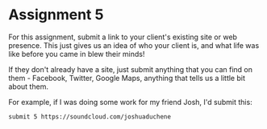 # Assignment 5

For this assignment, submit a link to your client's existing site or web presence. This just gives us an idea of who your client is, and what life was like before you came in blew their minds!

If they don't already have a site, just submit anything that you can find on them - Facebook, Twitter, Google Maps, anything that tells us a little bit about them.

For example, if I was doing some work for my friend Josh, I'd submit this:

`submit 5 https://soundcloud.com/joshuaduchene`
